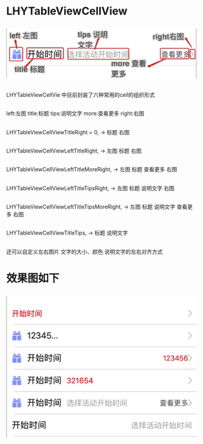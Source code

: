 # LHYTableViewCellView

##
![](https://github.com/lhyIOSer/LHYTableViewCellView/blob/master/tips.png)  

##
LHYTableViewCellVie 中目前封装了六种常用的cell的组织形式

##
left:左图 title:标题 tips:说明文字 more:查看更多 right:右图

##
LHYTableViewCellViewTitleRight = 0, -> 标题 右图

##
LHYTableViewCellViewLeftTitleRight, -> 左图 标题 右图

##
LHYTableViewCellViewLeftTitleMoreRight, -> 左图 标题 查看更多 右图

##
LHYTableViewCellViewLeftTitleTipsRight, -> 左图 标题 说明文字 右图

##
LHYTableViewCellViewLeftTitleTipsMoreRight, -> 左图 标题 说明文字 查看更多 右图

##
LHYTableViewCellViewTitleTips,              -> 标题 说明文字

##
还可以自定义左右图片 文字的大小、颜色  说明文字的左右对齐方式

# 效果图如下
##
![](https://github.com/lhyIOSer/LHYTableViewCellView/blob/master/Demo.png)